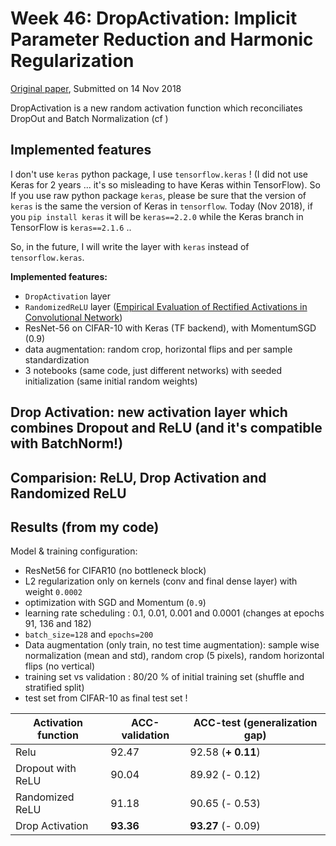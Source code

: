 
# Week 46: DropActivation: Implicit Parameter Reduction and Harmonic Regularization


[Original paper](https://arxiv.org/abs/1811.05850), Submitted on 14 Nov 2018


DropActivation is a new random activation function which reconciliates DropOut and Batch Normalization (cf )

## Implemented features

I don't use `keras` python package, I use `tensorflow.keras` ! 
(I did not use Keras for 2 years ... it's so misleading to have Keras within TensorFlow). 
So If you use raw python package `keras`, please be sure that the version of `keras` is the same the version of Keras
in `tensorflow`. Today (Nov 2018), if you `pip install keras` it will be `keras==2.2.0` while the Keras branch in TensorFlow
is `keras==2.1.6` ..

So, in the future, I will write the layer with `keras` instead of `tensorflow.keras`.

**Implemented features:**

- `DropActivation` layer
- `RandomizedReLU` layer ([Empirical Evaluation of Rectified Activations in Convolutional Network](https://arxiv.org/abs/1505.00853))
- ResNet-56 on CIFAR-10 with Keras (TF backend), with MomentumSGD (0.9)
- data augmentation: random crop, horizontal flips and per sample standardization
- 3 notebooks (same code, just different networks) with seeded initialization (same initial random weights)


## Drop Activation: new activation layer which combines Dropout and ReLU (and it's compatible with BatchNorm!)



## Comparision: ReLU, Drop Activation and Randomized ReLU



## Results (from my code)

Model & training configuration:
- ResNet56 for CIFAR10 (no bottleneck block)
- L2 regularization only on kernels (conv and final dense layer) with weight `0.0002`
- optimization with SGD and Momentum (`0.9`)
- learning rate scheduling : 0.1, 0.01, 0.001 and 0.0001 (changes at epochs 91, 136 and 182)
- `batch_size=128` and `epochs=200`
- Data augmentation (only train, no test time augmentation): sample wise normalization (mean and std), 
    random crop (5 pixels), random horizontal flips (no vertical)
- training set vs validation : 80/20 % of initial training set (shuffle and stratified split)
- test set from CIFAR-10 as final test set !


Activation function | ACC-validation | ACC-test (generalization gap)
------------------- | ---------------- | ----------
Relu | 92.47 | 92.58 (**+ 0.11**)
Dropout with ReLU | 90.04 | 89.92 (- 0.12)
Randomized ReLU | 91.18 | 90.65 (- 0.53)
Drop Activation | **93.36** | **93.27** (- 0.09) 